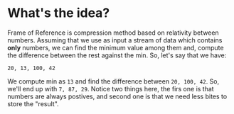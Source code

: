 # What's the idea?

Frame of Reference is compression method based on relativity between numbers. Assuming that we use as input a stream of data which contains **only** numbers, we can find the minimum value among them and, compute the difference between the rest against the min. So, let's say that we have: 

```
20, 13, 100, 42
```

We compute min as `13` and find the difference between `20, 100, 42`. So, we'll end up with `7, 87, 29`. Notice two things here, the firs one is that numbers are always postives, and second one is that we need less bites to store the "result".

